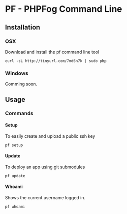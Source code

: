 # PF - PHPFog Command Line


## Installation

### OSX

Download and install the pf command line tool

    curl -sL http://tinyurl.com/7md6n7k | sudo php


### Windows

Comming soon.



## Usage

### Commands

#### Setup

To easily create and upload a public ssh key

    pf setup

#### Update

To deploy an app using git submodules

	pf update
	
#### Whoami

Shows the current username logged in.

    pf whoami
	
	
	